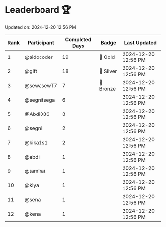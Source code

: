# Leaderboard 🏆

Updated on: 2024-12-20 12:56 PM

| Rank | Participant       | Completed Days | Badge      | Last Updated         |
|------|-------------------|----------------|------------|----------------------|
| 1    | @sidocoder        | 19             | 🏅 Gold     | 2024-12-20 12:56 PM |
| 2    | @gift             | 18             | 🥈 Silver   | 2024-12-20 12:56 PM |
| 3    | @sewasewT7        | 7              | 🥉 Bronze   | 2024-12-20 12:56 PM |
| 4    | @segnitsega       | 6              |            | 2024-12-20 12:56 PM |
| 5    | @Abdi036          | 3              |            | 2024-12-20 12:56 PM |
| 6    | @segni            | 2              |            | 2024-12-20 12:56 PM |
| 7    | @kika1s1          | 2              |            | 2024-12-20 12:56 PM |
| 8    | @abdi             | 1              |            | 2024-12-20 12:56 PM |
| 9    | @tamirat          | 1              |            | 2024-12-20 12:56 PM |
| 10   | @kiya             | 1              |            | 2024-12-20 12:56 PM |
| 11   | @sena             | 1              |            | 2024-12-20 12:56 PM |
| 12   | @kena             | 1              |            | 2024-12-20 12:56 PM |
